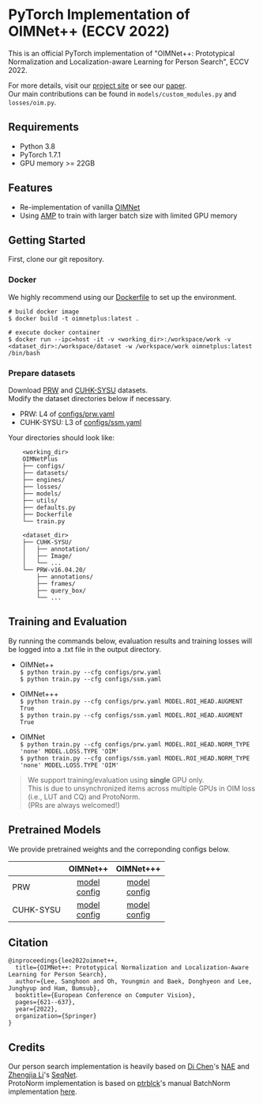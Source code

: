 # PyTorch Implementation of OIMNet++ (ECCV 2022)
This is an official PyTorch implementation of "OIMNet++: Prototypical Normalization and Localization-aware Learning for Person Search", ECCV 2022.

For more details, visit our [project site](https://cvlab.yonsei.ac.kr/projects/OIMNetPlus/) or see our [paper](http://arxiv.org/abs/2207.10320).<br>
Our main contributions can be found in `models/custom_modules.py` and `losses/oim.py`.<br>

## Requirements
* Python 3.8
* PyTorch 1.7.1
* GPU memory >= 22GB

## Features
* Re-implementation of vanilla [OIMNet](https://openaccess.thecvf.com/content_cvpr_2017/papers/Xiao_Joint_Detection_and_CVPR_2017_paper.pdf) 
* Using [AMP](https://pytorch.org/docs/stable/notes/amp_examples.html) to train with larger batch size with limited GPU memory

## Getting Started
First, clone our git repository.

### Docker
We highly recommend using our [Dockerfile](https://github.com/cvlab-yonsei/OIMNetPlus/blob/main/Dockerfile) to set up the environment.
```
# build docker image
$ docker build -t oimnetplus:latest . 

# execute docker container
$ docker run --ipc=host -it -v <working_dir>:/workspace/work -v <dataset_dir>:/workspace/dataset -w /workspace/work oimnetplus:latest /bin/bash 
```

### Prepare datasets
Download [PRW](https://github.com/liangzheng06/PRW-baseline) and [CUHK-SYSU](https://github.com/ShuangLI59/person_search) datasets.<br>
Modify the dataset directories below if necessary.

* PRW: L4 of [configs/prw.yaml](https://github.com/cvlab-yonsei/OIMNetPlus/blob/main/configs/prw.yaml)<br>
* CUHK-SYSU: L3 of [configs/ssm.yaml](https://github.com/cvlab-yonsei/OIMNetPlus/blob/main/configs/ssm.yaml)<br>

Your directories should look like:
```
    <working_dir>
    OIMNetPlus
    ├── configs/
    ├── datasets/
    ├── engines/
    ├── losses/
    ├── models/
    ├── utils/
    ├── defaults.py
    ├── Dockerfile
    └── train.py
    
    <dataset_dir>
    ├── CUHK-SYSU/
    │   ├── annotation/
    │   ├── Image/
    │   └── ...
    └── PRW-v16.04.20/
        ├── annotations/
        ├── frames/
        ├── query_box/
        └── ...
```

## Training and Evaluation

By running the commands below, evaluation results and training losses will be logged into a .txt file in the output directory.

* OIMNet++<br> 
    `$ python train.py --cfg configs/prw.yaml`<br>
    `$ python train.py --cfg configs/ssm.yaml` 

* OIMNet+++<br>
    `$ python train.py --cfg configs/prw.yaml MODEL.ROI_HEAD.AUGMENT True`<br>
    `$ python train.py --cfg configs/ssm.yaml MODEL.ROI_HEAD.AUGMENT True`

* OIMNet<br>
    `$ python train.py --cfg configs/prw.yaml MODEL.ROI_HEAD.NORM_TYPE 'none' MODEL.LOSS.TYPE 'OIM'`<br> 
    `$ python train.py --cfg configs/ssm.yaml MODEL.ROI_HEAD.NORM_TYPE 'none' MODEL.LOSS.TYPE 'OIM'` 

> We support training/evaluation using **single** GPU only. <br>
> This is due to unsynchronized items across multiple GPUs in OIM loss (i.e., LUT and CQ) and ProtoNorm. <br>
> (PRs are always welcomed!)

## Pretrained Models

We provide pretrained weights and the correponding configs below.<br>

|           |   OIMNet++   |   OIMNet+++  |
|-----------|:------------:|:------------:|
| PRW       | [model](https://github.com/cvlab-yonsei/OIMNetPlus/releases/download/v0.1/prw-loimeps0.1-normtypeprotonorm-augmentfalse.pth) <br> [config](https://github.com/cvlab-yonsei/OIMNetPlus/releases/download/v0.1/prw-loimeps0.1-normtypeprotonorm-augmentfalse.yaml) | [model](https://github.com/cvlab-yonsei/OIMNetPlus/releases/download/v0.1/prw-loimeps0.1-normtypeprotonorm-augmenttrue.pth) <br> [config](https://github.com/cvlab-yonsei/OIMNetPlus/releases/download/v0.1/prw-loimeps0.1-normtypeprotonorm-augmenttrue.yaml) |
| CUHK-SYSU | [model](https://github.com/cvlab-yonsei/OIMNetPlus/releases/download/v0.1/ssm-loimeps0.1-normtypeprotonorm-augmentfalse.pth) <br> [config](https://github.com/cvlab-yonsei/OIMNetPlus/releases/download/v0.1/ssm-loimeps0.1-normtypeprotonorm-augmentfalse.yaml) | [model](https://github.com/cvlab-yonsei/OIMNetPlus/releases/download/v0.1/ssm-loimeps0.1-normtypeprotonorm-augmenttrue.pth) <br> [config](https://github.com/cvlab-yonsei/OIMNetPlus/releases/download/v0.1/ssm-loimeps0.1-normtypeprotonorm-augmenttrue.yaml) |


## Citation
```
@inproceedings{lee2022oimnet++,
  title={OIMNet++: Prototypical Normalization and Localization-Aware Learning for Person Search},
  author={Lee, Sanghoon and Oh, Youngmin and Baek, Donghyeon and Lee, Junghyup and Ham, Bumsub},
  booktitle={European Conference on Computer Vision},
  pages={621--637},
  year={2022},
  organization={Springer}
}
```


## Credits
Our person search implementation is heavily based on [Di Chen](https://di-chen.me/)'s [NAE](https://github.com/dichen-cd/NAE4PS) and [Zhengjia Li](https://github.com/serend1p1ty)'s [SeqNet](https://github.com/serend1p1ty/SeqNet).<br>
ProtoNorm implementation is based on [ptrblck](https://github.com/ptrblck)'s manual BatchNorm implementation [here](https://github.com/ptrblck/pytorch_misc/blob/master/batch_norm_manual.py).
